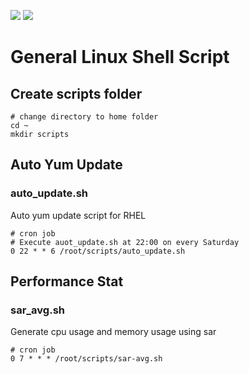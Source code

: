 <img src="https://img.shields.io/badge/language-shell-green.svg"/> <img src="https://img.shields.io/github/last-commit/vmzcloud/Linux_Shell_Script_General"/>

# General Linux Shell Script
## Create scripts folder
```
# change directory to home folder
cd ~
mkdir scripts
```
## Auto Yum Update
### auto_update.sh
Auto yum update script for RHEL
```
# cron job
# Execute auot_update.sh at 22:00 on every Saturday
0 22 * * 6 /root/scripts/auto_update.sh
```
## Performance Stat
### sar_avg.sh
Generate cpu usage and memory usage using sar
```
# cron job
0 7 * * * /root/scripts/sar-avg.sh
```
